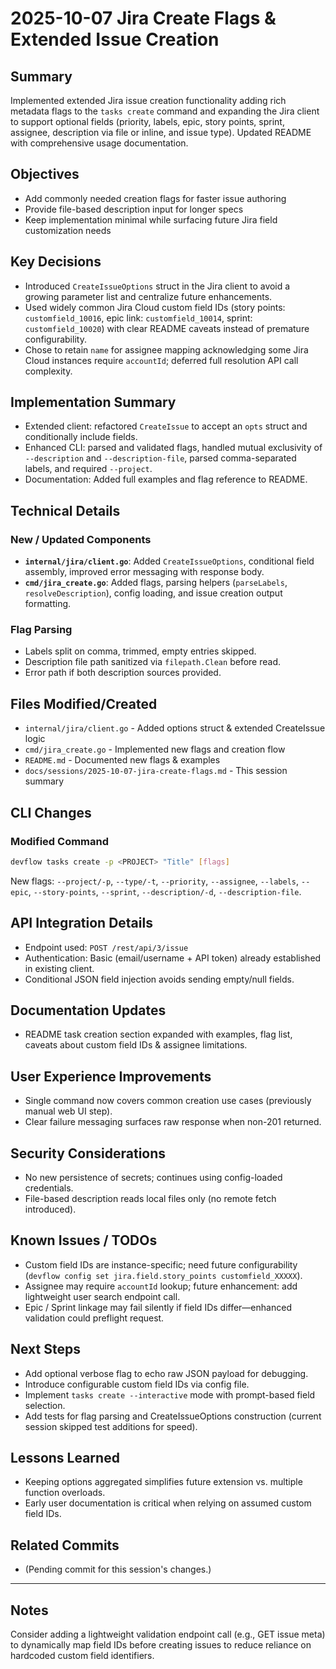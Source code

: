 # 2025-10-07 Jira Create Flags & Extended Issue Creation

## Summary
Implemented extended Jira issue creation functionality adding rich metadata flags to the `tasks create` command and expanding the Jira client to support optional fields (priority, labels, epic, story points, sprint, assignee, description via file or inline, and issue type). Updated README with comprehensive usage documentation.

## Objectives
- Add commonly needed creation flags for faster issue authoring
- Provide file-based description input for longer specs
- Keep implementation minimal while surfacing future Jira field customization needs

## Key Decisions
- Introduced `CreateIssueOptions` struct in the Jira client to avoid a growing parameter list and centralize future enhancements.
- Used widely common Jira Cloud custom field IDs (story points: `customfield_10016`, epic link: `customfield_10014`, sprint: `customfield_10020`) with clear README caveats instead of premature configurability.
- Chose to retain `name` for assignee mapping acknowledging some Jira Cloud instances require `accountId`; deferred full resolution API call complexity.

## Implementation Summary
- Extended client: refactored `CreateIssue` to accept an `opts` struct and conditionally include fields.
- Enhanced CLI: parsed and validated flags, handled mutual exclusivity of `--description` and `--description-file`, parsed comma-separated labels, and required `--project`.
- Documentation: Added full examples and flag reference to README.

## Technical Details
### New / Updated Components
- **`internal/jira/client.go`**: Added `CreateIssueOptions`, conditional field assembly, improved error messaging with response body.
- **`cmd/jira_create.go`**: Added flags, parsing helpers (`parseLabels`, `resolveDescription`), config loading, and issue creation output formatting.

### Flag Parsing
- Labels split on comma, trimmed, empty entries skipped.
- Description file path sanitized via `filepath.Clean` before read.
- Error path if both description sources provided.

## Files Modified/Created
- `internal/jira/client.go` - Added options struct & extended CreateIssue logic
- `cmd/jira_create.go` - Implemented new flags and creation flow
- `README.md` - Documented new flags & examples
- `docs/sessions/2025-10-07-jira-create-flags.md` - This session summary

## CLI Changes
### Modified Command
```bash
devflow tasks create -p <PROJECT> "Title" [flags]
```
New flags: `--project/-p`, `--type/-t`, `--priority`, `--assignee`, `--labels`, `--epic`, `--story-points`, `--sprint`, `--description/-d`, `--description-file`.

## API Integration Details
- Endpoint used: `POST /rest/api/3/issue`
- Authentication: Basic (email/username + API token) already established in existing client.
- Conditional JSON field injection avoids sending empty/null fields.

## Documentation Updates
- README task creation section expanded with examples, flag list, caveats about custom field IDs & assignee limitations.

## User Experience Improvements
- Single command now covers common creation use cases (previously manual web UI step).
- Clear failure messaging surfaces raw response when non-201 returned.

## Security Considerations
- No new persistence of secrets; continues using config-loaded credentials.
- File-based description reads local files only (no remote fetch introduced).

## Known Issues / TODOs
- Custom field IDs are instance-specific; need future configurability (`devflow config set jira.field.story_points customfield_XXXXX`).
- Assignee may require `accountId` lookup; future enhancement: add lightweight user search endpoint call.
- Epic / Sprint linkage may fail silently if field IDs differ—enhanced validation could preflight request.

## Next Steps
- Add optional verbose flag to echo raw JSON payload for debugging.
- Introduce configurable custom field IDs via config file.
- Implement `tasks create --interactive` mode with prompt-based field selection.
- Add tests for flag parsing and CreateIssueOptions construction (current session skipped test additions for speed).

## Lessons Learned
- Keeping options aggregated simplifies future extension vs. multiple function overloads.
- Early user documentation is critical when relying on assumed custom field IDs.

## Related Commits
- (Pending commit for this session's changes.)

---

## Notes
Consider adding a lightweight validation endpoint call (e.g., GET issue meta) to dynamically map field IDs before creating issues to reduce reliance on hardcoded custom field identifiers.
